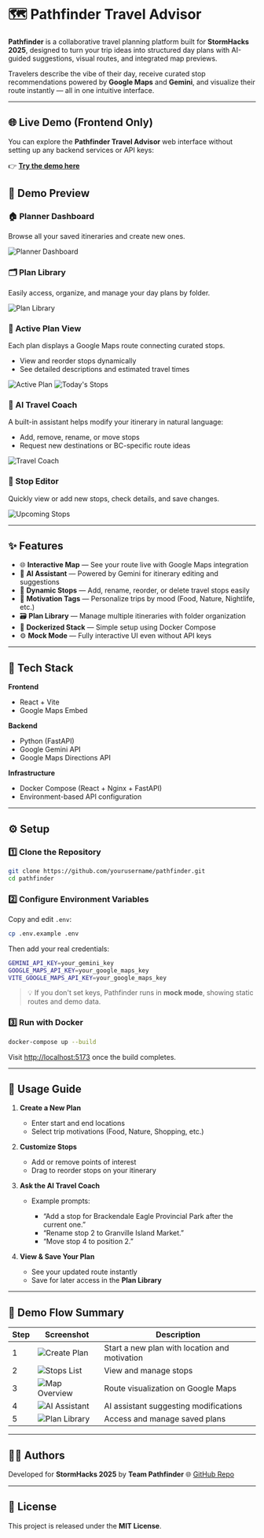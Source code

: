 # 🗺️ Pathfinder Travel Advisor

**Pathfinder** is a collaborative travel planning platform built for **StormHacks 2025**, designed to turn your trip ideas into structured day plans with AI-guided suggestions, visual routes, and integrated map previews.

Travelers describe the vibe of their day, receive curated stop recommendations powered by **Google Maps** and **Gemini**, and visualize their route instantly — all in one intuitive interface.

---

## 🌐 Live Demo (Frontend Only)

You can explore the **Pathfinder Travel Advisor** web interface without setting up any backend services or API keys:

👉 **[Try the demo here](http://hoyongj.github.io/StormHacks2025)**

## 🚀 Demo Preview

### 🏠 Planner Dashboard
Browse all your saved itineraries and create new ones.

![Planner Dashboard](src/1B85E571-3581-4DB7-B3B6-4711D7806731.png)

### 🗂️ Plan Library
Easily access, organize, and manage your day plans by folder.

![Plan Library](src/ABCAD2AB-7E52-47F5-BDBB-32F099A596DA.png)

### 🧭 Active Plan View
Each plan displays a Google Maps route connecting curated stops.
- View and reorder stops dynamically
- See detailed descriptions and estimated travel times

![Active Plan](src/F9737645-BD80-40E2-A0D9-FA076F2ABC6C.png)
![Today's Stops](src/9EA51966-BE47-4FD8-B504-D32FA592FB5C.png)

### 💬 AI Travel Coach
A built-in assistant helps modify your itinerary in natural language:
- Add, remove, rename, or move stops
- Request new destinations or BC-specific route ideas

![Travel Coach](src/6E0E1E27-4194-43B1-A483-D86889764DDA.png)

### 🧩 Stop Editor
Quickly view or add new stops, check details, and save changes.

![Upcoming Stops](src/8B86C042-0FFE-4BE5-A3D1-02AD661DBAE8.png)

---

## ✨ Features

- 🌐 **Interactive Map** — See your route live with Google Maps integration  
- 🧠 **AI Assistant** — Powered by Gemini for itinerary editing and suggestions  
- 📅 **Dynamic Stops** — Add, rename, reorder, or delete travel stops easily  
- 🧭 **Motivation Tags** — Personalize trips by mood (Food, Nature, Nightlife, etc.)  
- 🗃️ **Plan Library** — Manage multiple itineraries with folder organization  
- 🐳 **Dockerized Stack** — Simple setup using Docker Compose  
- ⚙️ **Mock Mode** — Fully interactive UI even without API keys  

---

## 🧱 Tech Stack

**Frontend**
- React + Vite  
- Google Maps Embed  

**Backend**
- Python (FastAPI)  
- Google Gemini API  
- Google Maps Directions API  

**Infrastructure**
- Docker Compose (React + Nginx + FastAPI)  
- Environment-based API configuration  

---

## ⚙️ Setup

### 1️⃣ Clone the Repository
```bash
git clone https://github.com/yourusername/pathfinder.git
cd pathfinder
````

### 2️⃣ Configure Environment Variables

Copy and edit `.env`:

```bash
cp .env.example .env
```

Then add your real credentials:

```bash
GEMINI_API_KEY=your_gemini_key
GOOGLE_MAPS_API_KEY=your_google_maps_key
VITE_GOOGLE_MAPS_API_KEY=your_google_maps_key
```

> 💡 If you don't set keys, Pathfinder runs in **mock mode**, showing static routes and demo data.

### 3️⃣ Run with Docker

```bash
docker-compose up --build
```

Visit [http://localhost:5173](http://localhost:5173) once the build completes.

---

## 🧭 Usage Guide

1. **Create a New Plan**

   * Enter start and end locations
   * Select trip motivations (Food, Nature, Shopping, etc.)

2. **Customize Stops**

   * Add or remove points of interest
   * Drag to reorder stops on your itinerary

3. **Ask the AI Travel Coach**

   * Example prompts:

     * “Add a stop for Brackendale Eagle Provincial Park after the current one.”
     * “Rename stop 2 to Granville Island Market.”
     * “Move stop 4 to position 2.”

4. **View & Save Your Plan**

   * See your updated route instantly
   * Save for later access in the **Plan Library**

---

## 📸 Demo Flow Summary

| Step | Screenshot                                                       | Description                                   |
| ---- | ---------------------------------------------------------------- | --------------------------------------------- |
| 1    | ![Create Plan](src/5FAE7D98-874A-4724-9A68-D96AB1172B21.png)  | Start a new plan with location and motivation |
| 2    | ![Stops List](src/8B86C042-0FFE-4BE5-A3D1-02AD661DBAE8.png)   | View and manage stops                         |
| 3    | ![Map Overview](src/F9737645-BD80-40E2-A0D9-FA076F2ABC6C.png) | Route visualization on Google Maps            |
| 4    | ![AI Assistant](src/6E0E1E27-4194-43B1-A483-D86889764DDA.png) | AI assistant suggesting modifications         |
| 5    | ![Plan Library](src/ABCAD2AB-7E52-47F5-BDBB-32F099A596DA.png) | Access and manage saved plans                 |

---

## 🧑‍💻 Authors

Developed for **StormHacks 2025**
by **Team Pathfinder**
🌐 [GitHub Repo](https://github.com/hoyongj/StormHacks2025)

---

## 📄 License

This project is released under the **MIT License**.